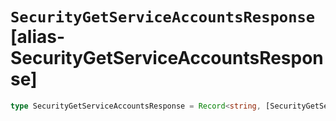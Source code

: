 # `SecurityGetServiceAccountsResponse` [alias-SecurityGetServiceAccountsResponse]
```typescript
type SecurityGetServiceAccountsResponse = Record<string, [SecurityGetServiceAccountsRoleDescriptorWrapper](./SecurityGetServiceAccountsRoleDescriptorWrapper.md)>;
```
